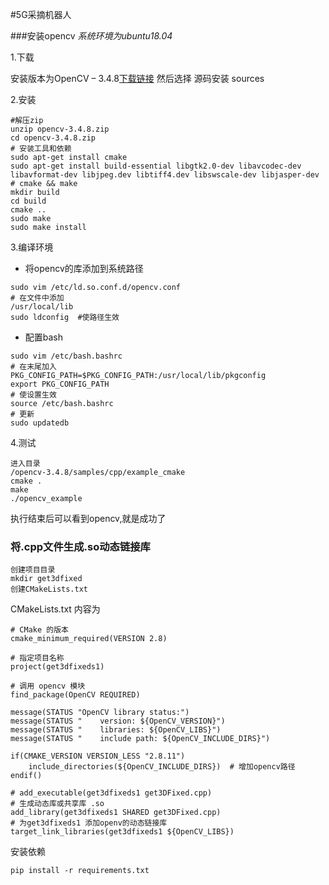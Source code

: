 #5G采摘机器人


###安装opencv
*系统环境为ubuntu18.04*

1.下载

安装版本为OpenCV – 3.4.8[下载链接](http://opencv.org/releases.html)
然后选择 源码安装 sources

2.安装
```
#解压zip
unzip opencv-3.4.8.zip
cd opencv-3.4.8.zip
# 安装工具和依赖
sudo apt-get install cmake  
sudo apt-get install build-essential libgtk2.0-dev libavcodec-dev libavformat-dev libjpeg.dev libtiff4.dev libswscale-dev libjasper-dev
# cmake && make
mkdir build 
cd build
cmake ..
sudo make
sudo make install
```

3.编译环境

- 将opencv的库添加到系统路径
```
sudo vim /etc/ld.so.conf.d/opencv.conf
# 在文件中添加
/usr/local/lib  
sudo ldconfig  #使路径生效
```

- 配置bash
```
sudo vim /etc/bash.bashrc 
# 在末尾加入
PKG_CONFIG_PATH=$PKG_CONFIG_PATH:/usr/local/lib/pkgconfig  
export PKG_CONFIG_PATH
# 使设置生效
source /etc/bash.bashrc
# 更新
sudo updatedb
```

4.测试

```
进入目录
/opencv-3.4.8/samples/cpp/example_cmake
cmake .
make
./opencv_example
```
执行结束后可以看到opencv,就是成功了


### 将.cpp文件生成.so动态链接库
```
创建项目目录
mkdir get3dfixed
创建CMakeLists.txt
```
CMakeLists.txt 内容为
```
# CMake 的版本
cmake_minimum_required(VERSION 2.8)

# 指定项目名称
project(get3dfixeds1)

# 调用 opencv 模块
find_package(OpenCV REQUIRED)
 
message(STATUS "OpenCV library status:")
message(STATUS "    version: ${OpenCV_VERSION}")
message(STATUS "    libraries: ${OpenCV_LIBS}")
message(STATUS "    include path: ${OpenCV_INCLUDE_DIRS}")

if(CMAKE_VERSION VERSION_LESS "2.8.11")
    include_directories(${OpenCV_INCLUDE_DIRS})  # 增加opencv路径
endif()

# add_executable(get3dfixeds1 get3DFixed.cpp)
# 生成动态库或共享库 .so
add_library(get3dfixeds1 SHARED get3DFixed.cpp)
# 为get3dfixeds1 添加openv的动态链接库
target_link_libraries(get3dfixeds1 ${OpenCV_LIBS})
```
安装依赖
```
pip install -r requirements.txt
```
